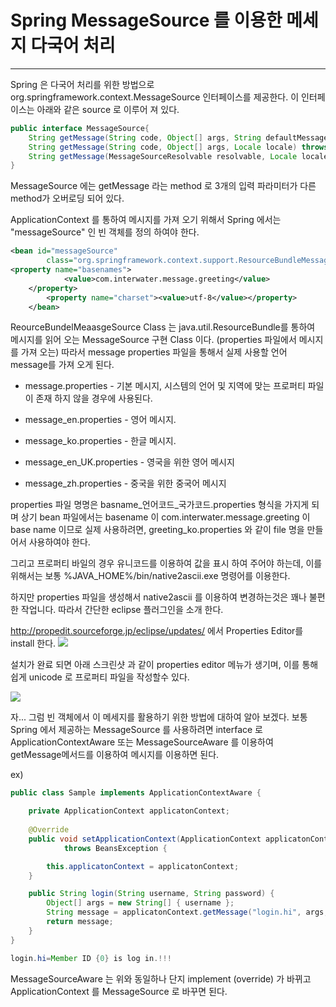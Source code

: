 # Spring MessageSource 를 이용한 메세지 다국어 처리 #
-------------------------------

Spring 은 다국어 처리를 위한 방법으로 org.springframework.context.MessageSource 인터페이스를 제공한다.
이 인터페이스는 아래와 같은 source 로 이루어 져 있다.
```java
public interface MessageSource{
	String getMessage(String code, Object[] args, String defaultMessage, Locale locale);
	String getMessage(String code, Object[] args, Locale locale) throws NoSushMessageException;
	String getMessage(MessageSourceResolvable resolvable, Locale locale) thorws NoSushMessageException;
}
```
MessageSource 에는 getMessage 라는 method 로 3개의 입력 파라미터가 다른 method가 오버로딩 되어 있다.

ApplicationContext 를 통하여 메시지를 가져 오기 위해서 Spring 에서는 "messageSource" 인 빈 객체를 정의 하여야 한다.
```xml
<bean id="messageSource"
		class="org.springframework.context.support.ResourceBundleMessageSource">	
<property name="basenames">
			<value>com.interwater.message.greeting</value>
	</property>
        <property name="charset"><value>utf-8</value></property>
	</bean>
````
ReourceBundelMeaasgeSource Class 는 java.util.ResourceBundle를 통하여 메시지를 읽어 오는 MessageSource 구현 Class 이다. (properties 파일에서 메시지를 가져 오는)
따라서 message properties 파일을 통해서 실제 사용할 언어 message를 가져 오게 된다.


- message.properties - 기본 메시지, 시스템의 언어 및 지역에 맞는 프로퍼티 파일이 존재 하지 않을 경우에 사용된다.

- message_en.properties - 영어 메시지.

- message_ko.properties - 한글 메시지.

- message_en_UK.properties - 영국을 위한 영어 메시지

- message_zh.properties - 중국을 위한 중국어 메시지

properties 파일 명명은 basname_언어코드_국가코드.properties 형식을 가지게 되며 상기 bean 파일에서는 basename 이 com.interwater.message.greeting 이 base name 이므로 실제 사용하려면, greeting_ko.properties 와 같이 file 명을 만들어서 사용하여야 한다.

그리고 프로퍼티 바일의 경우 유니코드를 이용하여 값을 표시 하여 주어야 하는데, 이를 위해서는 보통 %JAVA_HOME%/bin/native2ascii.exe 명령어를 이용한다. 

하지만 properties 파일을 생성해서 native2ascii 를 이용하여 변경하는것은 꽤나 불편한 작업니다.
따라서 간단한 eclipse 플러그인을 소개 한다.

http://propedit.sourceforge.jp/eclipse/updates/ 에서 Properties Editor를 install 한다.
![](http://cfile8.uf.tistory.com/image/113C5C4C514C10490372DD)

설치가 완료 되면 아래 스크린샷 과 같이 properties editor 메뉴가 생기며, 이를 통해 쉽게 unicode 로 프로퍼티 파일을 작성할수 있다.

![](http://cfile2.uf.tistory.com/image/19024550514C10983A56C5)


자... 그럼 빈 객체에서 이 메세지를 활용하기 위한 방법에 대하여 알아 보겠다.
보통 Spring 에서 제공하는 MessageSource 를 사용하려면 interface 로 ApplicationContextAware 또는 MessageSourceAware 를 이용하여 getMessage메서드를 이용하여 메시지를 이용하면 된다.

ex)
```java
public class Sample implements ApplicationContextAware {

	private ApplicationContext applicatonContext;
	
	@Override
	public void setApplicationContext(ApplicationContext applicatonContext)
			throws BeansException {

		this.applicatonContext = applicatonContext;
	}

	public String login(String username, String password) {
		Object[] args = new String[] { username };
		String message = applicatonContext.getMessage("login.hi", args, Locale.getDefault());
		return message;
	}
}
```
```java
login.hi=Member ID {0} is log in.!!!
```
MessageSourceAware 는 위와 동일하나 단지 implement (override) 가 바뀌고 ApplicationContext 를 MessageSource 로 바꾸면 된다.
